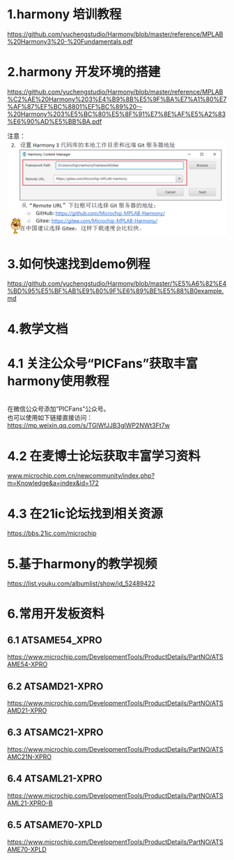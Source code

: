 # 1.harmony 培训教程
https://github.com/yuchengstudio/Harmony/blob/master/reference/MPLAB%20Harmony3%20-%20Fundamentals.pdf

# 2.harmony 开发环境的搭建
https://github.com/yuchengstudio/Harmony/blob/master/reference/MPLAB%C2%AE%20Harmony%203%E4%B9%8B%E5%9F%BA%E7%A1%80%E7%AF%87%EF%BC%8801%EF%BC%89%20--%20Harmony%203%E5%BC%80%E5%8F%91%E7%8E%AF%E5%A2%83%E6%90%AD%E5%BB%BA.pdf

注意：
![image](https://github.com/yuchengstudio/Harmony/blob/master/reference/harmony_guider_001.png)


# 3.如何快速找到demo例程
https://github.com/yuchengstudio/Harmony/blob/master/%E5%A6%82%E4%BD%95%E5%BF%AB%E9%80%9F%E6%89%BE%E5%88%B0example.md


# 4.教学文档
# 4.1 关注公众号“PICFans”获取丰富harmony使用教程
<br/>在微信公众号添加“PICFans”公众号。
<br/>也可以使用如下链接直接访问：
<br/>https://mp.weixin.qq.com/s/TGlWfJJB3glWP2NWt3Ft7w

# 4.2 在麦博士论坛获取丰富学习资料
www.microchip.com.cn/newcommunity/index.php?m=Knowledge&a=index&id=172

# 4.3 在21ic论坛找到相关资源
https://bbs.21ic.com/microchip

# 5.基于harmony的教学视频
https://list.youku.com/albumlist/show/id_52489422

# 6.常用开发板资料
## 6.1 ATSAME54_XPRO
https://www.microchip.com/DevelopmentTools/ProductDetails/PartNO/ATSAME54-XPRO

## 6.2 ATSAMD21-XPRO
https://www.microchip.com/DevelopmentTools/ProductDetails/PartNO/ATSAMD21-XPRO

## 6.3 ATSAMC21-XPRO
https://www.microchip.com/DevelopmentTools/ProductDetails/PartNO/ATSAMC21N-XPRO

## 6.4 ATSAML21-XPRO
https://www.microchip.com/DevelopmentTools/ProductDetails/PartNO/ATSAML21-XPRO-B

## 6.5 ATSAME70-XPLD
https://www.microchip.com/DevelopmentTools/ProductDetails/PartNO/ATSAME70-XPLD
